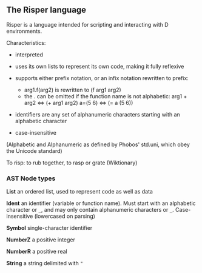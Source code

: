 ## The Risper language

Risper is a language intended for scripting and interacting with D environments.

Characteristics:
 - interpreted
 - uses its own lists to represent its own code, making it fully reflexive
 
 - supports either prefix notation, or an infix notation rewritten to prefix:
    - arg1.f(arg2) is rewritten to (f arg1 arg2)
    - the . can be omitted if the function name is not alphabetic:
      arg1 + arg2 <=> (+ arg1 arg2)
      a=(5 6) <=> (= a (5 6))
 
 - identifiers are any set of alphanumeric characters starting with an
   alphabetic character
 - case-insensitive

(Alphabetic and Alphanumeric as defined by Phobos' std.uni, which obey the
Unicode standard)


To risp: to rub together, to rasp or grate (Wiktionary)

### AST Node types

**List** an ordered list, used to represent code as well as data

**Ident** an identifier (variable or function name). Must start with an
alphabetic character or `_`, and may only contain alphanumeric characters
or `_`. Case-insensitive (lowercased on parsing)

**Symbol** single-character identifier

**NumberZ** a positive integer

**NumberR** a positive real

**String** a string delimited with `"`
